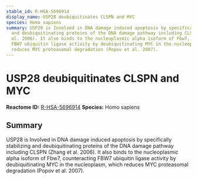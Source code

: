 ```yaml
---
stable_id: R-HSA-5696914
display_name: USP28 deubiquitinates CLSPN and MYC
species: Homo sapiens
summary: USP28 is Involved in DNA damage induced apoptosis by specifically stabilizing
  and deubiquitinating proteins of the DNA damage pathway including CLSPN (Zhang et
  al. 2006). It also binds to the nucleoplasmic alpha isoform of Fbw7, counteracting
  FBW7 ubiquitin ligase activity by deubiquitinating MYC in the nucleoplasm, which
  reduces MYC proteasomal degradation (Popov et al. 2007).
---
```


# USP28 deubiquitinates CLSPN and MYC
**Reactome ID:** [R-HSA-5696914](https://reactome.org/content/detail/R-HSA-5696914)
**Species:** Homo sapiens

## Summary

USP28 is Involved in DNA damage induced apoptosis by specifically stabilizing and deubiquitinating proteins of the DNA damage pathway including CLSPN (Zhang et al. 2006). It also binds to the nucleoplasmic alpha isoform of Fbw7, counteracting FBW7 ubiquitin ligase activity by deubiquitinating MYC in the nucleoplasm, which reduces MYC proteasomal degradation (Popov et al. 2007).
